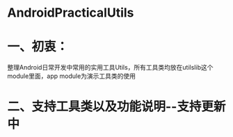 # AndroidPracticalUtils
# 一、初衷：
整理Android日常开发中常用的实用工具Utils，所有工具类均放在utilslib这个module里面，app module为演示工具类的使用
# 二、支持工具类以及功能说明--支持更新中
